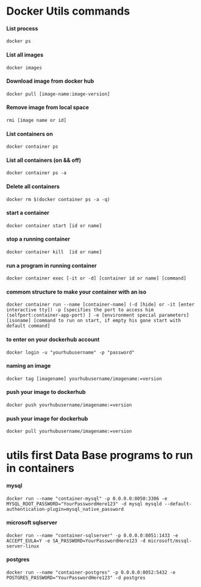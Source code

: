 # Docker Utils commands

#### List process
```console 
docker ps 
```
#### List all images 
```console
docker images
``` 
#### Download image from docker hub
```console
docker pull [image-name:image-version]
``` 
#### Remove image from local space
```console 
rmi [image name or id]
```
#### List containers on
```console
docker container ps
```
#### List all containers (on && off)
```console
docker container ps -a
``` 
#### Delete all containers
```console
docker rm $(docker container ps -a -q)
``` 
#### start a container
```console
docker container start [id or name]
```
#### stop a running container
```console
docker container kill  [id or name]
``` 
#### run a program in running container
```console
docker container exec [-it or -d] [container id or name] [command]
``` 
#### commom structure to make your container with an iso
```console
docker container run --name [container-name] (-d [hide] or -it [enter interactive tty]) -p [specifies the port to access him (selfport:container-app-port) ] -e [environment special parameters] [isoname] [command to run on start, if empty his gone start with default command]
``` 

#### to enter on your dockerhub account
```console
docker login -u "yourhubusername" -p "password"
``` 

#### naming an image 
```console
docker tag [imagename] yourhubusername/imagename:=version
```
#### push your image to dockerhub 
```console
docker push yourhubusername/imagename:=version
```
#### push your image for dockerhub 
```console
docker pull yourhubusername/imagename:=version
```
# utils first Data Base programs to run in containers

#### mysql
```console
docker run --name "container-mysql" -p 0.0.0.0:8050:3306 -e MYSQL_ROOT_PASSWORD="YourPasswordHere123" -d mysql mysqld --default-authentication-plugin=mysql_native_password
```

#### microsoft sqlserver
```console
docker run --name "container-sqlserver" -p 0.0.0.0:8051:1433 -e ACCEPT_EULA=Y -e SA_PASSWORD=YourPasswordHere123 -d microsoft/mssql-server-linux 
```

#### postgres
```console
docker run --name "container-postgres" -p 0.0.0.0:8052:5432 -e POSTGRES_PASSWORD="YourPasswordHere123" -d postgres
```
